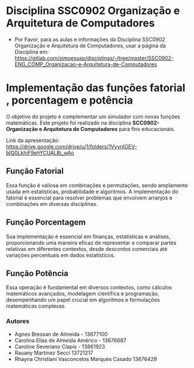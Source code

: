 # Disciplina SSC0902 Organização e Arquitetura de Computadores
- Por Favor, para as aulas e informações da Disciplina SSC0902 Organização e Arquitetura de Computadores, usar a página da Disciplina em: https://gitlab.com/simoesusp/disciplinas/-/tree/master/SSC0902-ENG_COMP_Organizacao-e-Arquitetura-de-Computadores

# Implementação das funções fatorial , porcentagem e potência
O objetivo do projeto é complementar um simulador com novas funções matemáticas.
Este projeto foi realizado na disciplina **SCC0902- Organização e Arquitetura de Computadores** para fins educacionais.

Link da apresentação: https://drive.google.com/drive/u/1/folders/1VyynIOEV-bIQ0LkhiF9ehYCUALBi_wAo

## Função Fatorial
Essa função é valiosa em combinações e permutações, sendo amplamente usada em estatísticas, probabilidade e algoritmos. A implementação do fatorial é essencial para resolver problemas que envolvem arranjos e combinações em diversas disciplinas.

## Função Porcentagem
Sua implementação é essencial em finanças, estatísticas e análises, proporcionando uma maneira eficaz de representar e comparar partes relativas em diferentes contextos, desde descontos comerciais até variações percentuais em dados estatísticos.

## Função Potência
Essa operação é fundamental em diversos contextos, como cálculos matemáticos avançados, modelagem científica e programação, desempenhando um papel crucial em algoritmos e formulações matemáticas complexas.


### Autores
- Agnes Bressan de Almeida - 13677100
- Carolina Elias de Almeida Américo - 13676687
- Caroline Severiano Clapis - 13861923
- Rauany Martinez Secci 13721217
- Rhayna Christiani Vasconcelos Marques Casado 13676429
